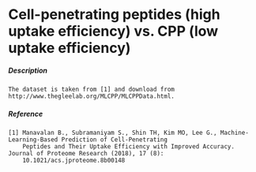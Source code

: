# Cell-penetrating peptides (high uptake efficiency) vs. CPP (low uptake efficiency) 

##### Description 

    The dataset is taken from [1] and download from http://www.thegleelab.org/MLCPP/MLCPPData.html.
    
##### Reference

    [1] Manavalan B., Subramaniyam S., Shin TH, Kim MO, Lee G., Machine-Learning-Based Prediction of Cell-Penetrating 
        Peptides and Their Uptake Efficiency with Improved Accuracy. Journal of Proteome Research (2018), 17 (8):
        10.1021/acs.jproteome.8b00148 